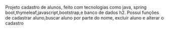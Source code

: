 Projeto cadastro de alunos, feito com tecnologias como java, spring boot,thymeleaf,javascript,bootstrap,e banco de dados h2.
Possui funções de cadastrar aluno,buscar aluno por parte do nome, excluir aluno e alterar o cadastro
